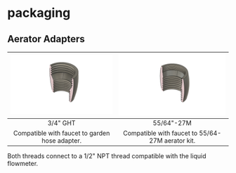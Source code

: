 # packaging

## Aerator Adapters
![3/4" GHS](https://github.com/Senior-Design-Team-07/packaging/blob/master/3_4%20GH%20Male%20to%20NPS%201_2%20Male%20Connector.png) |  ![55/64"-27M](https://github.com/Senior-Design-Team-07/packaging/blob/master/55_64-27%20Male%20to%20NPS%201_2%20Male%20Connector.png)
:-------------------------:|:-------------------------:
3/4" GHT             |  55/64"-27M
Compatible with faucet to garden hose adapter.            |  Compatible with faucet to 55/64-27M aerator kit.

Both threads connect to a 1/2" NPT thread compatible with the liquid flowmeter.
